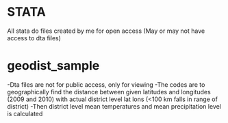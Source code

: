 # STATA
All stata do files created by me for open access (May or may not have access to dta files)

# geodist_sample
-Dta files are not for public access, only for viewing
-The codes are to geographically find the distance between given latitudes and longitudes (2009 and 2010) with actual district level lat lons (<100 km falls in range of district) 
-Then district level mean temperatures and mean precipitation level is calculated
